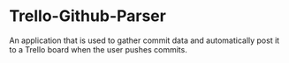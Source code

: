# Trello-Github-Parser
An application that is used to gather commit data and automatically post it to a Trello board when the user pushes commits.